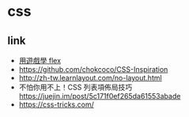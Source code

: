 # css

## link

- [用遊戲學 flex](https://hexschool.github.io/flexbox-pirate/index.html)
- https://github.com/chokcoco/CSS-Inspiration
- http://zh-tw.learnlayout.com/no-layout.html
- 不怕你用不上！CSS 列表項佈局技巧 https://juejin.im/post/5c171f0ef265da61553abade
- https://css-tricks.com/